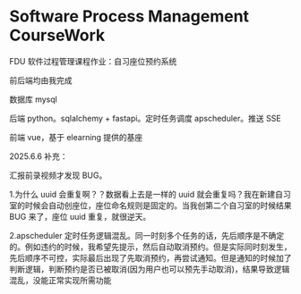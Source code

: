 # Software Process Management CourseWork
 
FDU 软件过程管理课程作业：自习座位预约系统

前后端均由我完成

数据库 mysql

后端 python。sqlalchemy + fastapi。定时任务调度 apscheduler。推送 SSE

前端 vue，基于 elearning 提供的基座

2025.6.6 补充：

汇报前录视频才发现 BUG。

1.为什么 uuid 会重复啊？？数据看上去是一样的 uuid 就会重复吗？我在新建自习室的时候会自动创座位，座位命名规则是固定的。当我创第二个自习室的时候结果 BUG 来了，座位 uuid 重复，就很逆天。

2.apscheduler 定时任务逻辑混乱。同一时刻多个任务的话，先后顺序是不确定的。例如违约的时候，我希望先提示，然后自动取消预约。但是实际同时刻发生，先后顺序不可控，实际最后出现了先取消预约，再尝试通知。但是通知的时候加了判断逻辑，判断预约是否已被取消(因为用户也可以预先手动取消)，结果导致逻辑混乱，没能正常实现所需功能
